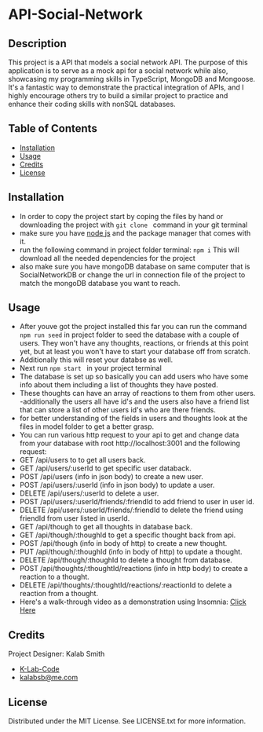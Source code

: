 # API-Social-Network

## Description

This project is a API that models a social network API. The purpose of this application is to serve as a mock api for a social network while also, showcasing my programming skills in TypeScript, MongoDB and Mongoose. It's a fantastic way to demonstrate the practical integration of APIs, and I highly encourage others try to build a similar project to practice and enhance their coding skills with nonSQL databases.

## Table of Contents

- [Installation](#installation)
- [Usage](#usage)
- [Credits](#credits)
- [License](#license)

## Installation

- In order to copy the project start by coping the files by hand or downloading the project with ```git clone ``` command in your git terminal
- make sure you have [node js](https://nodejs.org/en) and the package manager that comes with it.
- run the following command in project folder terminal: ```npm i``` This will download all the needed dependencies for the project
- also make sure you have mongoDB database on same computer that is SocialNetworkDB or change the url in connection file of the project to match the mongoDB database you want to reach.

## Usage

- After youve got the project installed this far you can run the command ```npm run seed``` in project folder to seed the database with a couple of users. They won't have any thoughts, reactions, or friends at this point yet, but at least you won't have to start your database off from scratch. 
- Additionally this will reset your databse as well.
- Next run ```npm start ``` in your project terminal
- The database is set up so basically you can add users who have some info about them including a list of thoughts they have posted.
- These thoughts can have an array of reactions to them from other users.
-additionally the users all have id's and the users also have a friend list that can store a list of other users id's who are there friends.
- for better understanding of the fields in users and thoughts look at the files in model folder to get a better grasp.
- You can run various http request to your api to get and change data from your database with root http://localhost:3001 and the following request:
- GET /api/users to to get all users back.
- GET /api/users/:userId to get specific user databack.
- POST /api/users (info in json body) to create a new user.
- POST /api/users/:userId (info in json body) to update a user.
- DELETE /api/users/:userId to delete a user.
- POST /api/users/:userId/friends/:friendId to add friend to user in user id.
- DELETE /api/users/:userId/friends/:friendId to delete the friend using friendId from user listed in userId.
- GET /api/though to get all thoughts in database back.
- GET /api/though/:thoughId to get a specific thought back from api.
- POST /api/though (info in body of http) to create a new thought.
- PUT /api/though/:thoughId (info in body of http) to update a thought.
- DELETE /api/though/:thoughId to delete a thought from database.
- POST /api/thoughts/:thoughtId/reactions (info in http body) to create a reaction to a thought.
- DELETE /api/thoughts/:thoughtId/reactions/:reactionId to delete a reaction from a thought.
- Here's a walk-through video as a demonstration using Insomnia: [Click Here](https://drive.google.com/file/d/1sOX0yiGvM_4kPxhTxD-mYBJ6QgkWkubI/view?usp=sharing)

## Credits

Project Designer: Kalab Smith
- [K-Lab-Code](https://github.com/K-Lab-Code)
- [kalabsb@me.com](mailto:kalabsb@me.com)

## License

Distributed under the MIT License. See LICENSE.txt for more information.
